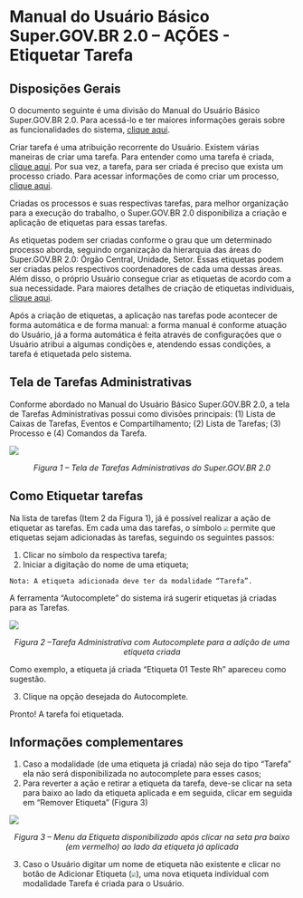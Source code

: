 # Manual do Usuário Básico Super.GOV.BR 2.0 – AÇÕES - Etiquetar Tarefa

## Disposições Gerais

O documento seguinte é uma divisão do Manual do Usuário Básico Super.GOV.BR 2.0. Para acessá-lo e ter maiores informações gerais sobre as funcionalidades do sistema, <ins>clique aqui</ins>. 

Criar tarefa é uma atribuição recorrente do Usuário. Existem várias maneiras de criar uma tarefa. Para entender como uma tarefa é criada, <ins>clique aqui</ins>. Por sua vez, a tarefa, para ser criada é preciso que exista um processo criado. Para acessar informações de como criar um processo, <ins>clique aqui</ins>.

Criadas os processos e suas respectivas tarefas, para melhor organização para a execução do trabalho, o Super.GOV.BR 2.0 disponibiliza a criação e aplicação de etiquetas para essas tarefas.

As etiquetas podem ser criadas conforme o grau que um determinado processo aborda, seguindo organização da hierarquia das áreas do Super.GOV.BR 2.0: Órgão Central, Unidade, Setor. Essas etiquetas podem ser criadas pelos respectivos coordenadores de cada uma dessas áreas. Além disso, o próprio Usuário consegue criar as etiquetas de acordo com a sua necessidade. Para maiores detalhes de criação de etiquetas individuais, <ins>clique aqui</ins>. 

Após a criação de etiquetas, a aplicação nas tarefas pode acontecer de forma automática e de forma manual: a forma manual é conforme atuação do Usuário, já a forma automática é feita através de configurações que o Usuário atribui a algumas condições e, atendendo essas condições, a tarefa é etiquetada pelo sistema. 

## Tela de Tarefas Administrativas

Conforme abordado no Manual do Usuário Básico Super.GOV.BR 2.0, a tela de Tarefas Administrativas possui como divisões principais: (1) Lista de Caixas de Tarefas, Eventos e Compartilhamento; (2) Lista de Tarefas; (3) Processo e (4) Comandos da Tarefa.

<img src="../../manual/figuras/Tela_Admin_Marcada.png"/><p style="text-align: center;">*Figura 1 – Tela de Tarefas Administrativas do Super.GOV.BR 2.0*</p>

## Como Etiquetar tarefas


Na lista de tarefas (Item 2 da Figura 1), já é possível realizar a ação de etiquetar as tarefas. Em cada uma das tarefas, o símbolo <img src="../../manual/figuras/Simbolo_Adicionar_Etiq.png" style="zoom: 50%;" /> permite que etiquetas sejam adicionadas às tarefas, seguindo os seguintes passos: 

1. Clicar no símbolo da respectiva tarefa;
2. Iniciar a digitação do nome de uma etiqueta;

```{note}
Nota: A etiqueta adicionada deve ter da modalidade “Tarefa”. 
```

A ferramenta “Autocomplete” do sistema irá sugerir etiquetas já criadas para as Tarefas. 

<img src="../../manual/figuras/Etiqueta_Autocomplete.png"/><p style="text-align: center;">*Figura 2 –Tarefa Administrativa com Autocomplete para a adição de uma etiqueta criada*</p>

Como exemplo, a etiqueta já criada “Etiqueta 01 Teste Rh” apareceu como sugestão. 

3. Clique na opção desejada do Autocomplete.

Pronto! A tarefa foi etiquetada.

## Informações complementares

1. Caso a modalidade (de uma etiqueta já criada) não seja do tipo “Tarefa” ela não será disponibilizada no autocomplete para esses casos;
2. Para reverter a ação e retirar a etiqueta da tarefa, deve-se clicar na seta para baixo ao lado da etiqueta aplicada e em seguida, clicar em seguida em “Remover Etiqueta” (Figura 3)

<img src="../../manual/figuras/Etiqueta_Autocomplete_Seta.png"/><p style="text-align: center;">*Figura 3 – Menu da Etiqueta disponibilizado após clicar na seta pra baixo (em vermelho) ao lado da etiqueta já aplicada*</p>


3. Caso o Usuário digitar um nome de etiqueta não existente e clicar no botão de Adicionar Etiqueta (<img src="../../manual/figuras/Adicionar_Etiqueta.png" style="zoom: 50%;" />), uma nova etiqueta individual com modalidade Tarefa é criada para o Usuário.

